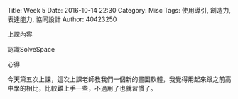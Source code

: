 Title: Week 5
Date: 2016-10-14 22:30
Category: Misc
Tags: 使用導引, 創造力, 表達能力, 協同設計
Author: 40423250

上課內容

<!-- PELICAN_END_SUMMARY -->

<p>認識SolveSpace<p>




心得

今天第五次上課，這次上課老師教我們一個新的畫圖軟體，我覺得用起來跟之前高中學的相比，比較難上手一些，不過用了也就習慣了。



